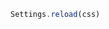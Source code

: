 <!--TITLE:Settings.reload()-->
<!--ABOUT:Upspark's Settings API module.-->

```javascript
Settings.reload(css)
```